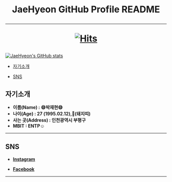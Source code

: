 <h1 align ="center">JaeHyeon GitHub Profile README

---
[![Hits](https://hits.seeyoufarm.com/api/count/incr/badge.svg?url=https%3A%2F%2Fgithub.com%2FJaeHyeon774&count_bg=%23543DC8&title_bg=%23D392DF&icon=&icon_color=%23E7E7E7&title=hits&edge_flat=false)](https://hits.seeyoufarm.com)</h1>

[![JaeHyeon's GitHub stats](https://github-readme-stats.vercel.app/api?username=JaeHyeon774)](https://github.com/anuraghazra/github-readme-stats)

* [자기소개](#자기소개)

* [SNS](#sns)



## 자기소개 

* **이름(Name)		: :smile:박재현:smile:**
* **나이(Age) 			: 27 (1995.02.12),🐷(돼지띠)**
* **사는 곳(Address) : 인천광역시 부평구**
* **MBIT					  : ENTP:relaxed:**

---



## SNS

* **[Instagram](https://www.instagram.com/hyeo.n2/)**

* **[Facebook](https://www.facebook.com/vel.tra.92/)**

---

